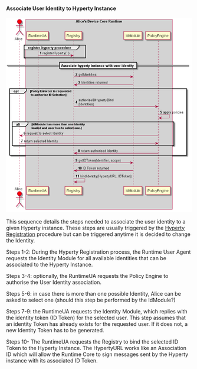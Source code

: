 #### Associate User Identity to Hyperty Instance

![Figure @runtime-ident-man-user-to-hyperty-binding-scheme: Associate User Identity to Hyperty Instance](user-to-hyperty-binding-scheme.png)

This sequence details the steps needed to associate the user identity to a given Hyperty instance. These steps are usually triggered by the [Hyperty Registration](../basics/register-hyperty.md) procedure but can be triggered anytime it is decided to change the Identity.

Steps 1-2: During the Hyperty Registration process, the Runtime User Agent requests the Identity Module for all available identities that can be associated to the Hyperty Instance.

Steps 3-4: optionally, the RuntimeUA requests the Policy Engine to authorise the User Identity association.

Steps 5-6: in case there is more than one possible Identity, Alice can be asked to select one (should this step be performed by the IdModule?)

Steps 7-9: the RuntimeUA requests the Identity Module, which replies with the identity token (ID Token) for the selected user. This step assumes that an identity Token has already exists for the requested user. If it does not, a new Identity Token has to be generated.

Steps 10- The RuntimeUA requests the Registry to bind the selected ID Token to the Hyperty Instance. The HypertyURL works like an Association ID which will allow the Runtime Core to sign messages sent by the Hyperty instance with its associated ID Token.

